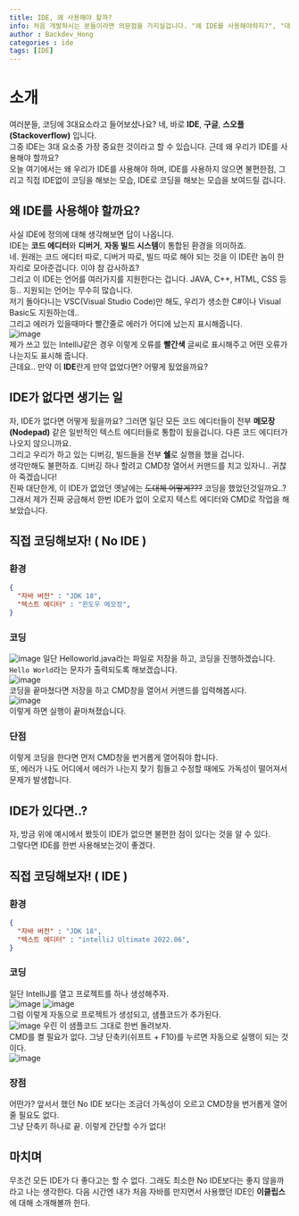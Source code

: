 ```yaml
---
title: IDE, 왜 사용해야 할까?
info: 처음 개발하시는 분들이라면 의문점을 가지실겁니다. "왜 IDE를 사용해야하지?", "대충 메모장으로 하면 되는거 아녀?" 라구요. 여기서는 왜 우리가 IDE를 사용해야 하고, 사용하지 않았을 경우 불편한 점에 대해 얘기해보려고 합니다.
author : Backdev_Hong
categories : ide
tags: [IDE]
---
```


# 소개
여러분들, 코딩에 3대요소라고 들어보셨나요? 네, 바로 **IDE**, **구글**, **스오플(Stackoverflow)** 입니다.<br>
그중 IDE는 3대 요소중 가장 중요한 것이라고 할 수 있습니다. 근데 왜 우리가 IDE를 사용해야 할까요?<br>
오늘 여기에서는 왜 우리가 IDE를 사용해야 하며, IDE를 사용하지 않으면 불편한점, 그리고 직접 IDE없이 코딩을 해보는 모습, IDE로 코딩을 해보는 모습을 보여드릴 겁니다.<br>

## 왜 IDE를 사용해야 할까요?
사실 IDE에 정의에 대해 생각해보면 답이 나옵니다.<br>
IDE는 **코드 에디터**와 **디버거**, **자동 빌드 시스템**이 통합된 환경을 의미하죠. <br>
네. 원래는 코드 에디터 따로, 디버거 따로, 빌드 따로 해야 되는 것을 이 IDE란 놈이 한자리로 모아준겁니다. 이야 참 감사하죠?<br>
그리고 이 IDE는 언어를 여러가지를 지원한다는 겁니다. JAVA, C++, HTML, CSS 등등.. 지원되는 언어는 무수히 많습니다.<br>
저기 돌아다니는 VSC(Visual Studio Code)만 해도, 우리가 생소한 C#이나 Visual Basic도 지원하는데..<br>
그리고 에러가 있을때마다 빨간줄로 에러가 어디에 났는지 표시해줍니다.<br>
![image](https://user-images.githubusercontent.com/97325091/189168591-8ac5b5ef-92b9-4536-97a6-e06a0272849d.png)<br>
제가 쓰고 있는 IntelliJ같은 경우 이렇게 오류를 **빨간색** 글씨로 표시해주고 어떤 오류가 나는지도 표시해 줍니다.<br>
근데요.. 만약 이 **IDE**란게 만약 없었다면? 어떻게 됬었을까요?

## IDE가 없다면 생기는 일
자, IDE가 없다면 어떻게 됬을까요? 그러면 일단 모든 코드 에디터들이 전부 **메모장(Nodepad)** 같은 일반적인 텍스트 에디터들로 통합이 됬을겁니다. 다른 코드 에디터가 나오지 않으니까요.<br>
그리고 우리가 하고 있는 디버깅, 빌드들을 전부 **쉘**로 실행을 했을 겁니다.<br>
생각만해도 불편하죠. 디버깅 하나 할려고 CMD창 열어서 커맨드를 치고 있자니.. 귀찮아 죽겠습니다!<br>
진짜 대단한게, 이 IDE가 없었던 옛날에는 ~~도대체 어떻게???~~ 코딩을 했었던것일까요..?
그래서 제가 진짜 궁금해서 한번 IDE가 없이 오로지 텍스트 에디터와 CMD로 작업을 해보았습니다.

## 직접 코딩해보자! ( No IDE )
### 환경
```json
{
  "자바 버전" : "JDK 18",
  "텍스트 에디터" : "윈도우 메모장",
}
```
### 코딩
![image](https://user-images.githubusercontent.com/97325091/189166735-b4a471d9-b3f8-4c9e-832c-15e113f21310.png)
일단 Helloworld.java라는 파일로 저장을 하고, 코딩을 진행하겠습니다.
`Hello World`라는 문자가 출력되도록 해보겠습니다.<br>
![image](https://user-images.githubusercontent.com/97325091/189169575-76b59df7-e77e-4a86-b437-cca920937e24.png)<br>
코딩을 끝마쳤다면 저장을 하고 CMD창을 열어서 커맨드를 입력해봅시다.<br>
![image](https://user-images.githubusercontent.com/97325091/189169749-29d3e771-3014-42cf-a726-99394292209f.png)<br>
이렇게 하면 실행이 끝마쳐졌습니다.

### 단점
이렇게 코딩을 한다면 먼저 CMD창을 번거롭게 열어줘야 합니다.<br>
또, 에러가 나도 어디에서 에러가 나는지 찾기 힘들고 수정할 때에도 가독성이 떨어져서 문제가 발생합니다.<br>

## IDE가 있다면..?
자, 방금 위에 예시에서 봤듯이 IDE가 없으면 불편한 점이 있다는 것을 알 수 있다.<br>
그렇다면 IDE를 한번 사용해보는것이 좋겠다.

## 직접 코딩해보자! ( IDE )
### 환경
```json
{
  "자바 버전" : "JDK 18",
  "텍스트 에디터" : "intelliJ Ultimate 2022.06",
}
```
### 코딩
일단 IntelliJ를 열고 프로젝트를 하나 생성해주자.<br>
![image](https://user-images.githubusercontent.com/97325091/189170674-8eaf9e40-d09d-4539-a1a2-7a75ca131560.png)
![image](https://user-images.githubusercontent.com/97325091/189170875-475d5680-e538-4b71-af2b-77e4b3e73093.png)<br>
그럼 이렇게 자동으로 프로젝트가 생성되고, 샘플코드가 추가된다.<br>
![image](https://user-images.githubusercontent.com/97325091/189171118-8a8dbf88-5912-4bad-9073-c4f522d405b4.png)
우린 이 샘플코드 그대로 한번 돌려보자.<br>
CMD를 켤 필요가 없다. 그냥 단축키(쉬프트 + F10)를 누르면 자동으로 실행이 되는 것이다.<br>
![image](https://user-images.githubusercontent.com/97325091/189171480-c5403bcc-51e8-4861-a270-425d002bcc7b.png)

### 장점
어떤가? 앞서서 했던 No IDE 보다는 조금더 가독성이 오르고 CMD창을 번거롭게 열어줄 필요도 없다.<br>
그냥 단축키 하나로 끝. 이렇게 간단할 수가 없다!

## 마치며
무조건 모든 IDE가 다 좋다고는 할 수 없다. 그래도 최소한 No IDE보다는 좋지 않을까라고 나는 생각한다.
다음 시간엔 내가 처음 자바를 만지면서 사용했던 IDE인 **이클립스**에 대해 소개해볼까 한다.
